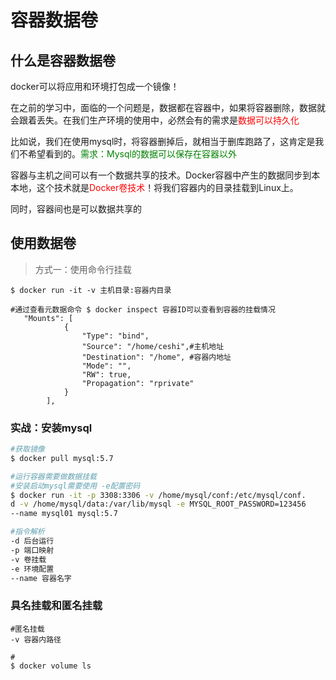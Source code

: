 # 容器数据卷

##  什么是容器数据卷

docker可以将应用和环境打包成一个镜像！

在之前的学习中，面临的一个问题是，数据都在容器中，如果将容器删除，数据就会跟着丢失。在我们生产环境的使用中，必然会有的需求是<font color="red">数据可以持久化</font>

比如说，我们在使用mysql时，将容器删掉后，就相当于删库跑路了，这肯定是我们不希望看到的。<font color='green'>需求：Mysql的数据可以保存在容器以外</font>

容器与主机之间可以有一个数据共享的技术。Docker容器中产生的数据同步到本本地，这个技术就是<font color='red'>Docker卷技术</font>！将我们容器内的目录挂载到Linux上。

同时，容器间也是可以数据共享的

## 使用数据卷

> 方式一：使用命令行挂载

```shell
$ docker run -it -v 主机目录:容器内目录

#通过查看元数据命令 $ docker inspect 容器ID可以查看到容器的挂载情况
   "Mounts": [
            {
                "Type": "bind",
                "Source": "/home/ceshi",#主机地址
                "Destination": "/home", #容器内地址
                "Mode": "",
                "RW": true,
                "Propagation": "rprivate"
            }
        ],
```

### 实战：安装mysql

```bash
#获取镜像
$ docker pull mysql:5.7

#运行容器需要做数据挂载
#安装启动mysql需要使用 -e配置密码
$ docker run -it -p 3308:3306 -v /home/mysql/conf:/etc/mysql/conf.
d -v /home/mysql/data:/var/lib/mysql -e MYSQL_ROOT_PASSWORD=123456
--name mysql01 mysql:5.7

#指令解析
-d 后台运行
-p 端口映射
-v 卷挂载
-e 环境配置
--name 容器名字

```

### 具名挂载和匿名挂载

```shell
#匿名挂载
-v 容器内路径

#
$ docker volume ls
```

